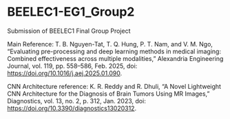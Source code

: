 # BEELEC1-EG1_Group2
Submission of BEELEC1 Final Group Project

Main Reference:
T. B. Nguyen-Tat, T. Q. Hung, P. T. Nam, and V. M. Ngo, “Evaluating pre-processing and deep learning methods in medical imaging: Combined effectiveness across multiple modalities,” Alexandria Engineering Journal, vol. 119, pp. 558–586, Feb. 2025, doi: https://doi.org/10.1016/j.aej.2025.01.090.

CNN Architecture reference:
K. R. Reddy and R. Dhuli, “A Novel Lightweight CNN Architecture for the Diagnosis of Brain Tumors Using MR Images,” Diagnostics, vol. 13, no. 2, p. 312, Jan. 2023, doi: https://doi.org/10.3390/diagnostics13020312.
